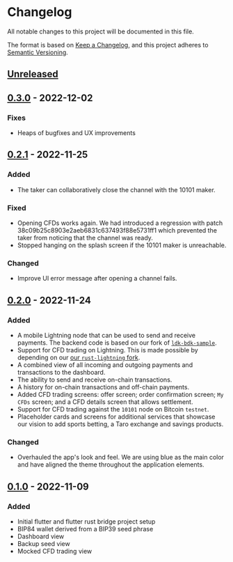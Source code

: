 # Changelog

All notable changes to this project will be documented in this file.

The format is based on [Keep a Changelog](https://keepachangelog.com/en/1.0.0/),
and this project adheres to [Semantic Versioning](https://semver.org/spec/v2.0.0.html).

## [Unreleased]

## [0.3.0] - 2022-12-02

### Fixes

- Heaps of bugfixes and UX improvements

## [0.2.1] - 2022-11-25

### Added

- The taker can collaboratively close the channel with the 10101 maker.

### Fixed

- Opening CFDs works again.
  We had introduced a regression with patch 38c09b25c8903e2aeb6831c637493f88e5731ff1 which prevented the taker from noticing that the channel was ready.
- Stopped hanging on the splash screen if the 10101 maker is unreachable.

### Changed

- Improve UI error message after opening a channel fails.

## [0.2.0] - 2022-11-24

### Added

- A mobile Lightning node that can be used to send and receive payments.
  The backend code is based on our fork of [`ldk-bdk-sample`](https://github.com/klochowicz/ldk-bdk-sample).
- Support for CFD trading on Lightning.
  This is made possible by depending on our [our `rust-lightning` fork](https://github.com/itchysats/rust-lightning/tree/dlcs).
- A combined view of all incoming and outgoing payments and transactions to the dashboard.
- The ability to send and receive on-chain transactions.
- A history for on-chain transactions and off-chain payments.
- Added CFD trading screens: offer screen; order confirmation screen; `My CFDs` screen; and a CFD details screen that allows settlement.
- Support for CFD trading against the `10101` node on Bitcoin `testnet`.
- Placeholder cards and screens for additional services that showcase our vision to add sports betting, a Taro exchange and savings products.

### Changed

- Overhauled the app's look and feel. We are using blue as the main color and have aligned the theme throughout the application elements.

## [0.1.0] - 2022-11-09

### Added

- Initial flutter and flutter rust bridge project setup
- BIP84 wallet derived from a BIP39 seed phrase
- Dashboard view
- Backup seed view
- Mocked CFD trading view

[Unreleased]: https://github.com/itchysats/10101/compare/0.3.0...HEAD
[0.3.0]: https://github.com/itchysats/10101/compare/0.2.1...0.3.0
[0.2.1]: https://github.com/itchysats/10101/compare/0.2.0...0.2.1
[0.2.0]: https://github.com/itchysats/10101/compare/0.1.0...0.2.0
[0.1.0]: https://github.com/itchysats/10101/compare/fe2edaf79caea892b10d61b4f23a4e76fec808d2...0.1.0
